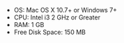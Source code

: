 * OS: Mac OS X 10.7+ or Windows 7+
* CPU: Intel i3 2 GHz or Greater
* RAM: 1 GB
* Free Disk Space: 150 MB
